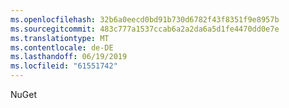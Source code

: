 ```yaml
---
ms.openlocfilehash: 32b6a0eecd0bd91b730d6782f43f8351f9e8957b
ms.sourcegitcommit: 483c777a1537ccab6a2a2da6a5d1fe4470dd0e7e
ms.translationtype: MT
ms.contentlocale: de-DE
ms.lasthandoff: 06/19/2019
ms.locfileid: "61551742"
---
```

NuGet
